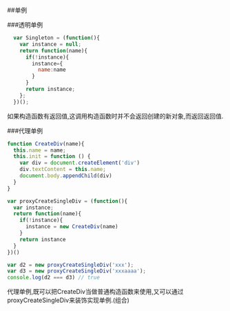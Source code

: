 ##单例

###透明单例
```javascript
  var Singleton = (function(){
    var instance = null;
    return function(name){
      if(!instance){
        instance={
          name:name
        }
      }
      return instance;
    };
  })();
```
如果构造函数有返回值,这调用构造函数时并不会返回创建的新对象,而返回返回值.

###代理单例
```javascript
function CreateDiv(name){
  this.name = name;
  this.init = function () {
    var div = document.createElement('div')
    div.textContent = this.name;
    document.body.appendChild(div)
  }
}

var proxyCreateSingleDiv = (function(){
  var instance;
  return function(name){
    if(!instance){
      instance = new CreateDiv(name)
    }
    return instance
  }
})()

var d2 = new proxyCreateSingleDiv('xxx');
var d3 = new proxyCreateSingleDiv('xxxaaaa');
console.log(d2 === d3) // true
```
代理单例,既可以把CreateDiv当做普通构造函数来使用,又可以通过proxyCreateSingleDiv来装饰实现单例.(组合)